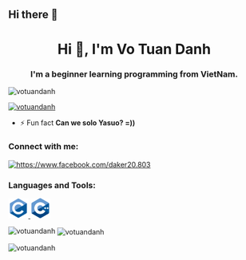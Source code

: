 ## Hi there 👋

<!--
**votuandanh/votuandanh** is a ✨ _special_ ✨ repository because its `README.md` (this file) appears on your GitHub profile.

Here are some ideas to get you started:

- 🔭 I’m currently working on ...
- 🌱 I’m currently learning ...
- 👯 I’m looking to collaborate on ...
- 🤔 I’m looking for help with ...
- 💬 Ask me about ...
- 📫 How to reach me: ...
- 😄 Pronouns: ...
- ⚡ Fun fact: ...
-->
<h1 align="center">Hi 👋, I'm Vo Tuan Danh</h1>
<h3 align="center">I'm a beginner learning programming from VietNam.</h3>

<p align="left"> <img src="https://komarev.com/ghpvc/?username=votuandanh&label=Profile%20views&color=0e75b6&style=flat" alt="votuandanh" /> </p>

<p align="left"> <a href="https://github.com/ryo-ma/github-profile-trophy"><img src="https://github-profile-trophy.vercel.app/?username=votuandanh" alt="votuandanh" /></a> </p>

- ⚡ Fun fact **Can we solo Yasuo? =))**

<h3 align="left">Connect with me:</h3>
<p align="left">
<a href="https://fb.com/https://www.facebook.com/daker20.803" target="blank"><img align="center" src="https://raw.githubusercontent.com/rahuldkjain/github-profile-readme-generator/master/src/images/icons/Social/facebook.svg" alt="https://www.facebook.com/daker20.803" height="30" width="40" /></a>
</p>

<h3 align="left">Languages and Tools:</h3>
<p align="left"> <a href="https://www.cprogramming.com/" target="_blank" rel="noreferrer"> <img src="https://raw.githubusercontent.com/devicons/devicon/master/icons/c/c-original.svg" alt="c" width="40" height="40"/> </a> <a href="https://www.w3schools.com/cpp/" target="_blank" rel="noreferrer"> <img src="https://raw.githubusercontent.com/devicons/devicon/master/icons/cplusplus/cplusplus-original.svg" alt="cplusplus" width="40" height="40"/> </a> </p>

<p><img align="left" src="https://github-readme-stats.vercel.app/api/top-langs?username=votuandanh&show_icons=true&locale=en&layout=compact" alt="votuandanh" /></p>

<p>&nbsp;<img align="center" src="https://github-readme-stats.vercel.app/api?username=votuandanh&show_icons=true&locale=en" alt="votuandanh" /></p>

<p><img align="center" src="https://github-readme-streak-stats.herokuapp.com/?user=votuandanh&" alt="votuandanh" /></p>



